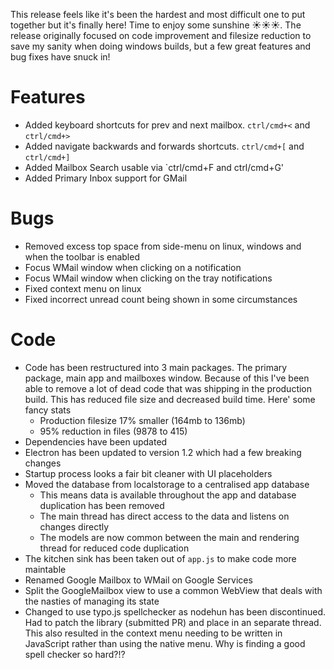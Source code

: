 This release feels like it's been the hardest and most difficult one to put together but it's finally here! Time to enjoy some sunshine ☀️☀️☀️. The release originally focused on code improvement and filesize reduction to save my sanity when doing windows builds, but a few great features and bug fixes have snuck in!

# Features
* Added keyboard shortcuts for prev and next mailbox. `ctrl/cmd+<` and `ctrl/cmd+>`
* Added navigate backwards and forwards shortcuts. `ctrl/cmd+[` and `ctrl/cmd+]`
* Added Mailbox Search usable via `ctrl/cmd+F and ctrl/cmd+G'
* Added Primary Inbox support for GMail

# Bugs
* Removed excess top space from side-menu on linux, windows and when the toolbar is enabled
* Focus WMail window when clicking on a notification
* Focus WMail window when clicking on the tray notifications
* Fixed context menu on linux
* Fixed incorrect unread count being shown in some circumstances


# Code
* Code has been restructured into 3 main packages. The primary package, main app and mailboxes window. Because of this I've been able to remove a lot of dead code that was shipping in the production build. This has reduced file size and decreased build time. Here' some fancy stats
  * Production filesize 17% smaller (164mb to 136mb)
  * 95% reduction in files (9878 to 415)
* Dependencies have been updated
* Electron has been updated to version 1.2 which had a few breaking changes
* Startup process looks a fair bit cleaner with UI placeholders
* Moved the database from localstorage to a centralised app database
  * This means data is available throughout the app and database duplication has been removed
  * The main thread has direct access to the data and listens on changes directly
  * The models are now common between the main and rendering thread for reduced code duplication
* The kitchen sink has been taken out of `app.js` to make code more maintable
* Renamed Google Mailbox to WMail on Google Services
* Split the GoogleMailbox view to use a common WebView that deals with the nasties of managing its state
* Changed to use typo.js spellchecker as nodehun has been discontinued. Had to patch the library (submitted PR) and place in an separate thread. This also resulted in the context menu needing to be written in JavaScript rather than using the native menu. Why is finding a good spell checker so hard?!?
